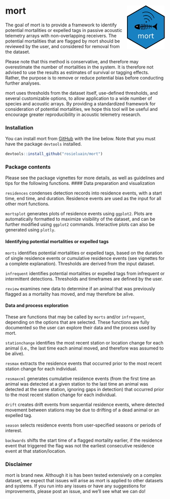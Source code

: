 
<!-- README.md is generated from README.Rmd. Please edit that file -->

# mort <img src="man/figures/hex-mort.png" align="right" height="138" />

<!-- badges: start -->
<!-- badges: end -->

The goal of mort is to provide a framework to identify potential
mortalities or expelled tags in passive acoustic telemetry arrays with
non-overlapping receivers. The potential mortalities that are flagged by
mort should be reviewed by the user, and considered for removal from the
dataset.

Please note that this method is conservative, and therefore may
overestimate the number of mortalities in the system. It is therefore
not advised to use the results as estimates of survival or tagging
effects. Rather, the purpose is to remove or reduce potential bias
before conducting further analyses.

mort uses thresholds from the dataset itself, use-defined thresholds,
and several customizable options, to allow application to a wide number
of species and acoustic arrays. By providing a standardized framework
for consideration of potential mortalities, we hope this tool will be
useful and encourage greater reproducibility in acoustic telemetry
research.

### Installation

You can install mort from [GitHub](https://github.com/) with the line
below. Note that you must have the package `devtools` installed.

``` r
devtools::install_github("rosieluain/mort")
```

### Package contents

Please see the package vignettes for more details, as well as guidelines
and tips for the following functions. \#### Data preparation and
visualization

`residences` condenses detection records into residence events, with a
start time, end time, and duration. Residence events are used as the
input for all other mort functions.

`mortsplot` generates plots of residence events using `ggplot2`. Plots
are automatically formatted to maximize visibility of the dataset, and
can be further modified using `ggplot2` commands. Interactive plots can
also be generated using `plotly`.

<!-- ### Should make an example plot from example dataset when ready -->

#### Identifying potential mortalities or expelled tags

`morts` identifies potential mortalities or expelled tags, based on the
duration of single residence events or cumulative residence events (see
vignettes for a complete explanation). Thresholds are derived from the
input dataset.

`infrequent` identifies potential mortalities or expelled tags from
infrequent or intermittent detections. Thresholds and timeframes are
defined by the user.

`review` examines new data to determine if an animal that was previously
flagged as a mortality has moved, and may therefore be alive.

#### Data and process exploration

These are functions that may be called by `morts` and/or `infrequent`,
depending on the options that are selected. These functions are fully
documented so the user can explore their data and the process used by
mort.

`stationchange` identifies the most recent station or location change
for each animal (i.e., the last time each animal moved, and therefore
was assumed to be alive).

`resmax` extracts the residence events that occurred prior to the most
recent station change for each individual.

`resmaxcml` generates cumulative residence events (from the first time
an animal was detected at a given station to the last time an animal was
detected at the same station, ignoring gaps in detection) that occurred
prior to the most recent station change for each individual.

`drift` creates drift events from sequential residence events, where
detected movement between stations may be due to drifting of a dead
animal or an expelled tag.

`season` selects residence events from user-specified seasons or periods
of interest.

`backwards` shifts the start time of a flagged mortality earlier, if the
residence event that triggered the flag was not the earliest consecutive
residence event at that station/location.

### Disclaimer

mort is brand new. Although it is has been tested extensively on a
complex dataset, we expect that issues will arise as mort is applied to
other datasets and systems. If you run into any issues or have any
suggestions for improvements, please post an issue, and we’ll see what
we can do!

<!-- ## Example -->
<!-- This is a basic example which shows you how to solve a common problem: -->
<!-- ```{r example} -->
<!-- library(mort) -->
<!-- ## basic example code -->
<!-- ``` -->
<!-- What is special about using `README.Rmd` instead of just `README.md`? You can include R chunks like so: -->
<!-- ```{r cars} -->
<!-- summary(cars) -->
<!-- ``` -->
<!-- You'll still need to render `README.Rmd` regularly, to keep `README.md` up-to-date. `devtools::build_readme()` is handy for this. You could also use GitHub Actions to re-render `README.Rmd` every time you push. An example workflow can be found here: <https://github.com/r-lib/actions/tree/v1/examples>. -->
<!-- You can also embed plots, for example: -->
<!-- ```{r pressure, echo = FALSE} -->
<!-- plot(pressure) -->
<!-- ``` -->
<!-- In that case, don't forget to commit and push the resulting figure files, so they display on GitHub and CRAN. -->
